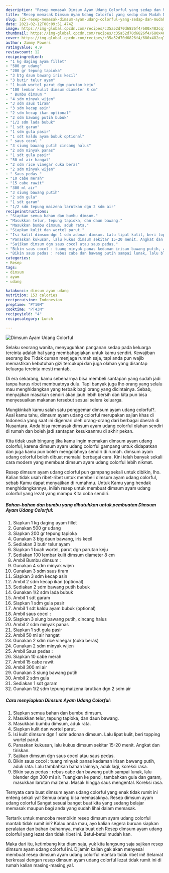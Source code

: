 ```yaml
---
description: "Resep memasak Dimsum Ayam Udang Colorful yang sedap dan Mudah Dibuat"
title: "Resep memasak Dimsum Ayam Udang Colorful yang sedap dan Mudah Dibuat"
slug: 725-resep-memasak-dimsum-ayam-udang-colorful-yang-sedap-dan-mudah-dibuat
date: 2021-02-12T00:09:51.474Z
image: https://img-global.cpcdn.com/recipes/c35a52d70d6826f4/680x482cq70/dimsum-ayam-udang-colorful-foto-resep-utama.jpg
thumbnail: https://img-global.cpcdn.com/recipes/c35a52d70d6826f4/680x482cq70/dimsum-ayam-udang-colorful-foto-resep-utama.jpg
cover: https://img-global.cpcdn.com/recipes/c35a52d70d6826f4/680x482cq70/dimsum-ayam-udang-colorful-foto-resep-utama.jpg
author: Jimmy Powers
ratingvalue: 4.9
reviewcount: 12
recipeingredient:
- "1 kg daging ayam fillet"
- "500 gr udang"
- "200 gr tepung tapioka"
- "3 btg daun bawang iris kecil"
- "3 butir telur ayam"
- "1 buah wortel parut dgn parutan keju"
- "100 lembar kulit dimsum diameter 8 cm"
- " Bumbu dimsum "
- "4 sdm minyak wijen"
- "3 sdm saus tiram"
- "3 sdm kecap asin"
- "2 sdm kecap ikan optional"
- "2 sdm bawang putih bubuk"
- "1/2 sdm lada bubuk"
- "1 sdt garam"
- "1 sdm gula pasir"
- "1 sdt kaldu ayam bubuk optional"
- " saus cocol "
- "3 siung bawang putih cincang halus"
- "2 sdm minyak panas"
- "1 sdt gula pasir"
- "50 ml air hangat"
- "2 sdm rice vinegar cuka beras"
- "2 sdm minyak wijen"
- " Saus pedas "
- "10 cabe merah"
- "15 cabe rawit"
- "300 ml air"
- "3 siung bawang putih"
- "2 sdm gula"
- "1 sdt garam"
- "1/2 sdm tepung maizena larutkan dgn 2 sdm air"
recipeinstructions:
- "Siapkan semua bahan dan bumbu dimsum."
- "Masukkan telur, tepung tapioka, dan daun bawang."
- "Masukkan bumbu dimsum, aduk rata."
- "Siapkan kulit dan wortel parut."
- "Isi kulit dimsum dgn 1 sdm adonan dimsum. Lalu lipat kulit, beri topping wortel parut."
- "Panaskan kukusan, lalu kukus dimsum sekitar 15-20 menit. Angkat dan tiriskan."
- "Sajikan dimsum dgn saus cocol atau saus pedas."
- "Bikin saus cocol : tuang minyak panas kedaman irisan bawang putih, aduk rata. Lalu tambahkan bahan lainnya, aduk lagi, koreksi rasa."
- "Bikin saus pedas : rebus cabe dan bawang putih sampai lunak, lalu blender dgn 300 ml air. Tuangkan ke panci, tambahkan gula dan garam, masukkan larutan maizena. Masak hingga saus mengental. Koreksi rasa."
categories:
- Resep
tags:
- dimsum
- ayam
- udang

katakunci: dimsum ayam udang 
nutrition: 153 calories
recipecuisine: Indonesian
preptime: "PT10M"
cooktime: "PT43M"
recipeyield: "4"
recipecategory: Lunch

---
```



![Dimsum Ayam Udang Colorful](https://img-global.cpcdn.com/recipes/c35a52d70d6826f4/680x482cq70/dimsum-ayam-udang-colorful-foto-resep-utama.jpg)

Selaku seorang wanita, menyuguhkan panganan sedap pada keluarga tercinta adalah hal yang membahagiakan untuk kamu sendiri. Kewajiban seorang ibu Tidak cuman menjaga rumah saja, tapi anda pun wajib memastikan kebutuhan gizi tercukupi dan juga olahan yang disantap keluarga tercinta mesti mantab.

Di era  sekarang, kamu sebenarnya bisa membeli santapan yang sudah jadi tanpa harus ribet membuatnya dulu. Tapi banyak juga lho orang yang selalu mau menghidangkan yang terbaik bagi orang yang dicintainya. Sebab, menyajikan masakan sendiri akan jauh lebih bersih dan kita pun bisa menyesuaikan makanan tersebut sesuai selera keluarga. 



Mungkinkah kamu salah satu penggemar dimsum ayam udang colorful?. Asal kamu tahu, dimsum ayam udang colorful merupakan sajian khas di Indonesia yang saat ini digemari oleh orang-orang dari berbagai daerah di Nusantara. Anda bisa memasak dimsum ayam udang colorful olahan sendiri di rumah dan boleh jadi santapan kesukaanmu di akhir pekan.

Kita tidak usah bingung jika kamu ingin memakan dimsum ayam udang colorful, karena dimsum ayam udang colorful gampang untuk didapatkan dan juga kamu pun boleh mengolahnya sendiri di rumah. dimsum ayam udang colorful boleh dibuat memalui berbagai cara. Kini telah banyak sekali cara modern yang membuat dimsum ayam udang colorful lebih nikmat.

Resep dimsum ayam udang colorful pun gampang sekali untuk dibikin, lho. Kalian tidak usah ribet-ribet untuk membeli dimsum ayam udang colorful, sebab Kamu dapat menyajikan di rumahmu. Untuk Kamu yang hendak menghidangkannya, inilah resep untuk membuat dimsum ayam udang colorful yang lezat yang mampu Kita coba sendiri.

<!--inarticleads1-->

##### Bahan-bahan dan bumbu yang dibutuhkan untuk pembuatan Dimsum Ayam Udang Colorful:

1. Siapkan 1 kg daging ayam fillet
1. Gunakan 500 gr udang
1. Siapkan 200 gr tepung tapioka
1. Gunakan 3 btg daun bawang, iris kecil
1. Sediakan 3 butir telur ayam
1. Siapkan 1 buah wortel, parut dgn parutan keju
1. Sediakan 100 lembar kulit dimsum diameter 8 cm
1. Ambil  Bumbu dimsum :
1. Gunakan 4 sdm minyak wijen
1. Gunakan 3 sdm saus tiram
1. Siapkan 3 sdm kecap asin
1. Ambil 2 sdm kecap ikan (optional)
1. Sediakan 2 sdm bawang putih bubuk
1. Gunakan 1/2 sdm lada bubuk
1. Ambil 1 sdt garam
1. Siapkan 1 sdm gula pasir
1. Ambil 1 sdt kaldu ayam bubuk (optional)
1. Ambil  saus cocol :
1. Siapkan 3 siung bawang putih, cincang halus
1. Ambil 2 sdm minyak panas
1. Siapkan 1 sdt gula pasir
1. Ambil 50 ml air hangat
1. Gunakan 2 sdm rice vinegar (cuka beras)
1. Gunakan 2 sdm minyak wijen
1. Ambil  Saus pedas :
1. Siapkan 10 cabe merah
1. Ambil 15 cabe rawit
1. Ambil 300 ml air
1. Gunakan 3 siung bawang putih
1. Ambil 2 sdm gula
1. Sediakan 1 sdt garam
1. Gunakan 1/2 sdm tepung maizena larutkan dgn 2 sdm air




<!--inarticleads2-->

##### Cara menyiapkan Dimsum Ayam Udang Colorful:

1. Siapkan semua bahan dan bumbu dimsum.
1. Masukkan telur, tepung tapioka, dan daun bawang.
1. Masukkan bumbu dimsum, aduk rata.
1. Siapkan kulit dan wortel parut.
1. Isi kulit dimsum dgn 1 sdm adonan dimsum. Lalu lipat kulit, beri topping wortel parut.
1. Panaskan kukusan, lalu kukus dimsum sekitar 15-20 menit. Angkat dan tiriskan.
1. Sajikan dimsum dgn saus cocol atau saus pedas.
1. Bikin saus cocol : tuang minyak panas kedaman irisan bawang putih, aduk rata. Lalu tambahkan bahan lainnya, aduk lagi, koreksi rasa.
1. Bikin saus pedas : rebus cabe dan bawang putih sampai lunak, lalu blender dgn 300 ml air. Tuangkan ke panci, tambahkan gula dan garam, masukkan larutan maizena. Masak hingga saus mengental. Koreksi rasa.




Ternyata cara buat dimsum ayam udang colorful yang enak tidak rumit ini enteng sekali ya! Semua orang bisa memasaknya. Resep dimsum ayam udang colorful Sangat sesuai banget buat kita yang sedang belajar memasak maupun bagi anda yang sudah lihai dalam memasak.

Tertarik untuk mencoba membikin resep dimsum ayam udang colorful mantab tidak rumit ini? Kalau anda mau, ayo kalian segera buruan siapkan peralatan dan bahan-bahannya, maka buat deh Resep dimsum ayam udang colorful yang lezat dan tidak ribet ini. Betul-betul mudah kan. 

Maka dari itu, ketimbang kita diam saja, yuk kita langsung saja sajikan resep dimsum ayam udang colorful ini. Dijamin kalian gak akan menyesal membuat resep dimsum ayam udang colorful mantab tidak ribet ini! Selamat berkreasi dengan resep dimsum ayam udang colorful lezat tidak rumit ini di rumah kalian masing-masing,ya!.

